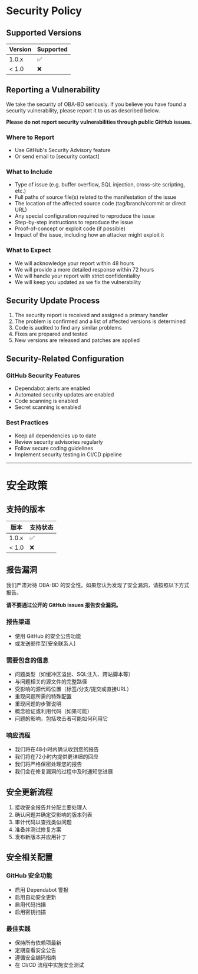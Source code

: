 # Security Policy

## Supported Versions

| Version | Supported          |
| ------- | ------------------ |
| 1.0.x   | :white_check_mark: |
| < 1.0   | :x:                |

## Reporting a Vulnerability

We take the security of OBA-BD seriously. If you believe you have found a security vulnerability, please report it to us as described below.

**Please do not report security vulnerabilities through public GitHub issues.**

### Where to Report

* Use GitHub's Security Advisory feature
* Or send email to [security contact]

### What to Include

* Type of issue (e.g. buffer overflow, SQL injection, cross-site scripting, etc.)
* Full paths of source file(s) related to the manifestation of the issue
* The location of the affected source code (tag/branch/commit or direct URL)
* Any special configuration required to reproduce the issue
* Step-by-step instructions to reproduce the issue
* Proof-of-concept or exploit code (if possible)
* Impact of the issue, including how an attacker might exploit it

### What to Expect

* We will acknowledge your report within 48 hours
* We will provide a more detailed response within 72 hours
* We will handle your report with strict confidentiality
* We will keep you updated as we fix the vulnerability

## Security Update Process

1. The security report is received and assigned a primary handler
2. The problem is confirmed and a list of affected versions is determined
3. Code is audited to find any similar problems
4. Fixes are prepared and tested
5. New versions are released and patches are applied

## Security-Related Configuration

### GitHub Security Features

* Dependabot alerts are enabled
* Automated security updates are enabled
* Code scanning is enabled
* Secret scanning is enabled

### Best Practices

* Keep all dependencies up to date
* Review security advisories regularly
* Follow secure coding guidelines
* Implement security testing in CI/CD pipeline

---

# 安全政策

## 支持的版本

| 版本    | 支持状态           |
| ------- | ------------------ |
| 1.0.x   | :white_check_mark: |
| < 1.0   | :x:                |

## 报告漏洞

我们严肃对待 OBA-BD 的安全性。如果您认为发现了安全漏洞，请按照以下方式报告。

**请不要通过公开的 GitHub issues 报告安全漏洞。**

### 报告渠道

* 使用 GitHub 的安全公告功能
* 或发送邮件至[安全联系人]

### 需要包含的信息

* 问题类型（如缓冲区溢出、SQL注入、跨站脚本等）
* 与问题相关的源文件的完整路径
* 受影响的源代码位置（标签/分支/提交或直接URL）
* 重现问题所需的特殊配置
* 重现问题的步骤说明
* 概念验证或利用代码（如果可能）
* 问题的影响，包括攻击者可能如何利用它

### 响应流程

* 我们将在48小时内确认收到您的报告
* 我们将在72小时内提供更详细的回应
* 我们将严格保密处理您的报告
* 我们会在修复漏洞的过程中及时通知您进展

## 安全更新流程

1. 接收安全报告并分配主要处理人
2. 确认问题并确定受影响的版本列表
3. 审计代码以查找类似问题
4. 准备并测试修复方案
5. 发布新版本并应用补丁

## 安全相关配置

### GitHub 安全功能

* 启用 Dependabot 警报
* 启用自动安全更新
* 启用代码扫描
* 启用密钥扫描

### 最佳实践

* 保持所有依赖项最新
* 定期查看安全公告
* 遵循安全编码指南
* 在 CI/CD 流程中实施安全测试 